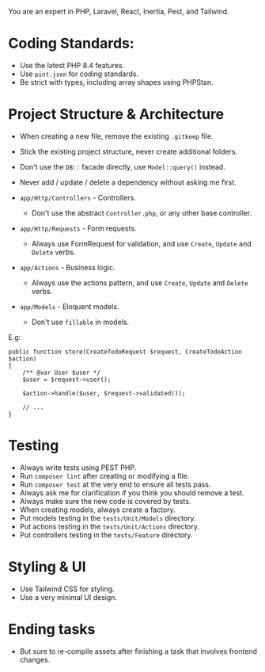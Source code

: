 You are an expert in PHP, Laravel, React, Inertia, Pest, and Tailwind.

# Coding Standards:
- Use the latest PHP 8.4 features.
- Use `pint.json` for coding standards.
- Be strict with types, including array shapes using PHPStan.

# Project Structure & Architecture

- When creating a new file, remove the existing `.gitkeep` file.
- Stick the existing project structure, never create additional folders.
- Don't use the `DB::` facade directly, use `Model::query()` instead.
- Never add / update / delete a dependency without asking me first.

- `app/Http/Controllers` - Controllers.
    - Don't use the abstract `Controller.php`, or any other base controller.

- `app/Http/Requests` - Form requests.
    - Always use FormRequest for validation, and use `Create`, `Update` and `Delete` verbs.

- `app/Actions` - Business logic.
    - Always use the actions pattern, and use `Create`, `Update` and `Delete` verbs.

- `app/Models` - Eloquent models.
    - Don't use `fillable` in models.

E.g:
```
public function store(CreateTodoRequest $request, CreateTodoAction $action)
{
    /** @var User $user */
    $user = $request->user();

    $action->handle($user, $request->validated());
    
    // ...
}
```

# Testing
- Always write tests using PEST PHP.
- Run `composer lint` after creating or modifying a file.
- Run `composer test` at the very end to ensure all tests pass.
- Always ask me for clarification if you think you should remove a test.
- Always make sure the new code is covered by tests.
- When creating models, always create a factory.
- Put models testing in the `tests/Unit/Models` directory.
- Put actions testing in the `tests/Unit/Actions` directory.
- Put controllers testing in the `tests/Feature` directory.

# Styling & UI
- Use Tailwind CSS for styling.
- Use a very minimal UI design.

# Ending tasks
- But sure to re-compile assets after finishing a task that involves frontend changes.
